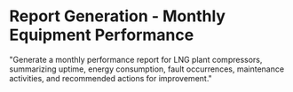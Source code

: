 # Report Generation - Monthly Equipment Performance
"Generate a monthly performance report for LNG plant compressors, summarizing uptime, energy consumption, fault occurrences, maintenance activities, and recommended actions for improvement."
